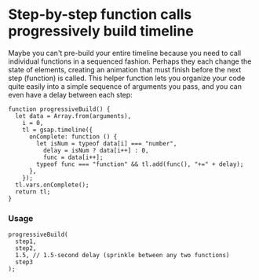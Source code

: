 # Step-by-step function calls progressively build timeline

Maybe you can't pre-build your entire timeline because you need to call individual functions in a sequenced fashion. Perhaps they each change the state of elements, creating an animation that must finish before the next step (function) is called. This helper function lets you organize your code quite easily into a simple sequence of arguments you pass, and you can even have a delay between each step:

```
function progressiveBuild() {
  let data = Array.from(arguments),
    i = 0,
    tl = gsap.timeline({
      onComplete: function () {
        let isNum = typeof data[i] === "number",
          delay = isNum ? data[i++] : 0,
          func = data[i++];
        typeof func === "function" && tl.add(func(), "+=" + delay);
      },
    });
  tl.vars.onComplete();
  return tl;
}
```

### Usage[​](#usage "Direct link to Usage")

```
progressiveBuild(
  step1,
  step2,
  1.5, // 1.5-second delay (sprinkle between any two functions)
  step3
);
```
